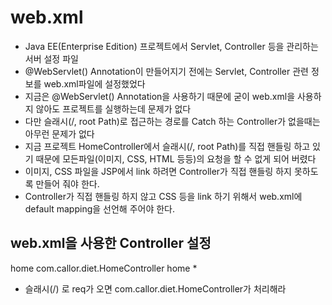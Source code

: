 # web.xml
* Java EE(Enterprise Edition) 프로젝트에서 Servlet, Controller 등을 관리하는 서버 설정 파일
* @WebServlet() Annotation이 만들어지기 전에는 Servlet, Controller 관련 정보를 web.xml파일에 설정했었다
* 지금은 @WebServlet() Annotation을 사용하기 때문에 굳이 web.xml을 사용하지 않아도 프로젝트를 실행하는데 문제가 없다
* 다만 슬래시(/, root Path)로 접근하는 경로를 Catch 하는 Controller가 없을때는 아무런 문제가 없다
* 지금 프로젝트 HomeController에서 슬래시(/, root Path)를 직접 핸들링 하고 있기 때문에 모든파일(이미지, CSS, HTML 등등)의 요청을 할 수 없게 되어 버렸다
* 이미지, CSS 파일을 JSP에서 link 하려면 Controller가 직접 핸들링 하지 못하도록 만들어 줘야 한다.
* Controller가 직접 핸들링 하지 않고 CSS 등을 link 하기 위해서 web.xml에 default mapping을 선언해 주어야 한다.

## web.xml을 사용한 Controller 설정
<servlet>
	<servlet-name>home</servlet-name>
	<servlet-class>com.callor.diet.HomeController</servlet-class>
</servlet>
<servlet-mapping>
	<servlet-name>home</servlet-name>
	<url-pattern>*</url-pattern>
</servlet-mapping>

* 슬래시(/) 로 req가 오면 com.callor.diet.HomeController가 처리해라